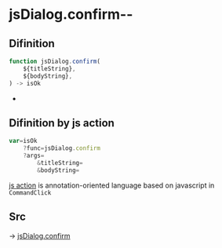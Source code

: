 # jsDialog.confirm--

## Difinition

```js.js
function jsDialog.confirm(
	${titleString},
	${bodyString},
) -> isOk
```

- 


## Difinition by js action

```js.js
var=isOk
	?func=jsDialog.confirm
	?args=
		&titleString=
		&bodyString=
```

[js action](#) is annotation-oriented language based on javascript in `CommandClick`



## Src

-> [jsDialog.confirm](https://github.com/puutaro/CommandClick/blob/master/app/src/main/java/com/puutaro/commandclick/fragment_lib/terminal_fragment/js_interface/dialog/JsDialog.kt#L380)


